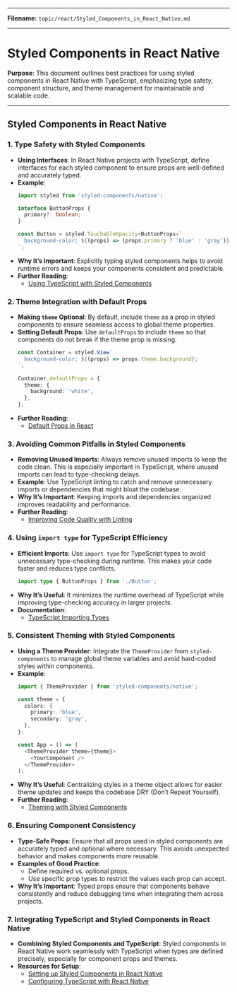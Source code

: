 
---

**Filename:** `topic/react/Styled_Components_in_React_Native.md`

---

# Styled Components in React Native

**Purpose**: This document outlines best practices for using styled components in React Native with TypeScript, emphasizing type safety, component structure, and theme management for maintainable and scalable code.

---

## Styled Components in React Native

### 1. Type Safety with Styled Components
   - **Using Interfaces**: In React Native projects with TypeScript, define interfaces for each styled component to ensure props are well-defined and accurately typed.
   - **Example**:
     ```typescript
     import styled from 'styled-components/native';

     interface ButtonProps {
       primary?: boolean;
     }

     const Button = styled.TouchableOpacity<ButtonProps>`
       background-color: ${(props) => (props.primary ? 'blue' : 'gray')};
     `;
     ```
   - **Why It’s Important**: Explicitly typing styled components helps to avoid runtime errors and keeps your components consistent and predictable.
   - **Further Reading**:
      - [Using TypeScript with Styled Components](https://styled-components.com/docs/api#typescript)

### 2. Theme Integration with Default Props
   - **Making `theme` Optional**: By default, include `theme` as a prop in styled components to ensure seamless access to global theme properties.
   - **Setting Default Props**: Use `defaultProps` to include `theme` so that components do not break if the theme prop is missing.
     ```typescript
     const Container = styled.View`
       background-color: ${(props) => props.theme.background};
     `;

     Container.defaultProps = {
       theme: {
         background: 'white',
       },
     };
     ```
   - **Further Reading**:
      - [Default Props in React](https://reactjs.org/docs/react-component.html#defaultprops)

### 3. Avoiding Common Pitfalls in Styled Components
   - **Removing Unused Imports**: Always remove unused imports to keep the code clean. This is especially important in TypeScript, where unused imports can lead to type-checking delays.
   - **Example**: Use TypeScript linting to catch and remove unnecessary imports or dependencies that might bloat the codebase.
   - **Why It’s Important**: Keeping imports and dependencies organized improves readability and performance.
   - **Further Reading**:
      - [Improving Code Quality with Linting](https://eslint.org/)

### 4. Using `import type` for TypeScript Efficiency
   - **Efficient Imports**: Use `import type` for TypeScript types to avoid unnecessary type-checking during runtime. This makes your code faster and reduces type conflicts.
     ```typescript
     import type { ButtonProps } from './Button';
     ```
   - **Why It’s Useful**: It minimizes the runtime overhead of TypeScript while improving type-checking accuracy in larger projects.
   - **Documentation**:
      - [TypeScript Importing Types](https://www.typescriptlang.org/docs/handbook/release-notes/typescript-3-8.html#import-type-only-imports)

### 5. Consistent Theming with Styled Components
   - **Using a Theme Provider**: Integrate the `ThemeProvider` from `styled-components` to manage global theme variables and avoid hard-coded styles within components.
   - **Example**:
     ```typescript
     import { ThemeProvider } from 'styled-components/native';

     const theme = {
       colors: {
         primary: 'blue',
         secondary: 'gray',
       },
     };

     const App = () => (
       <ThemeProvider theme={theme}>
         <YourComponent />
       </ThemeProvider>
     );
     ```
   - **Why It’s Useful**: Centralizing styles in a theme object allows for easier theme updates and keeps the codebase DRY (Don’t Repeat Yourself).
   - **Further Reading**:
      - [Theming with Styled Components](https://styled-components.com/docs/advanced#theming)

### 6. Ensuring Component Consistency
   - **Type-Safe Props**: Ensure that all props used in styled components are accurately typed and optional where necessary. This avoids unexpected behavior and makes components more reusable.
   - **Examples of Good Practice**:
     - Define required vs. optional props.
     - Use specific prop types to restrict the values each prop can accept.
   - **Why It’s Important**: Typed props ensure that components behave consistently and reduce debugging time when integrating them across projects.

### 7. Integrating TypeScript and Styled Components in React Native
   - **Combining Styled Components and TypeScript**: Styled components in React Native work seamlessly with TypeScript when types are defined precisely, especially for component props and themes.
   - **Resources for Setup**:
      - [Setting up Styled Components in React Native](https://styled-components.com/docs/basics#react-native)
      - [Configuring TypeScript with React Native](https://reactnative.dev/docs/typescript)
